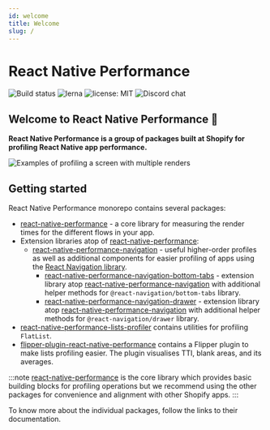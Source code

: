 ```yaml
---
id: welcome
title: Welcome
slug: /
---
```


# React Native Performance

<img src="https://github.com/Shopify/react-native-performance/actions/workflows/react-native-performance.yml/badge.svg?branch=main" alt="Build status"/>
<img src="https://img.shields.io/badge/maintained%20with-lerna-cc00ff.svg" alt="lerna"/> <img src="https://img.shields.io/npm/l/@shopify/react-native-performance" alt="license: MIT"/> <img src="https://img.shields.io/discord/928252803867107358" alt="Discord chat"/>

## Welcome to React Native Performance 👋

**React Native Performance is a group of packages built at Shopify for profiling React Native app performance.**

![Examples of profiling a screen with multiple renders](./mutiple-renders-demo.gif)

## Getting started

React Native Performance monorepo contains several packages:

- [react-native-performance](fundamentals/getting-started) - a core library for measuring the render times for the different flows in your app.
- Extension libraries atop of [react-native-performance](fundamentals/getting-started):
  - [react-native-performance-navigation](guides/react-native-performance-navigation/getting-started) - useful higher-order profiles as well as additional components for easier profiling of apps using the [React Navigation library](https://reactnavigation.org/).
    - [react-native-performance-navigation-bottom-tabs](guides/react-native-performance-navigation/react-native-performance-navigation-bottom-tabs) - extension library atop [react-native-performance-navigation](guides/react-native-performance-navigation/getting-started) with additional helper methods for `@react-navigation/bottom-tabs` library.
    - [react-native-performance-navigation-drawer](guides/react-native-performance-navigation/react-native-performance-navigation-drawer) - extension library atop [react-native-performance-navigation](guides/react-native-performance-navigation/getting-started) with additional helper methods for `@react-navigation/drawer` library.
- [react-native-performance-lists-profiler](guides/react-native-performance-lists-profiler) contains utilities for profiling `FlatList`.
- [flipper-plugin-react-native-performance](guides/react-native-performance-lists-profiler.md) contains a Flipper plugin to make lists profiling easier. The plugin visualises TTI, blank areas, and its averages.


:::note
[react-native-performance](fundamentals/getting-started) is the core library which provides basic building blocks for profiling operations but we recommend using the other packages for convenience and alignment with other Shopify apps.
:::

To know more about the individual packages, follow the links to their documentation.
